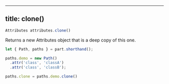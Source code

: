 ***

## title: clone()

```js
Attributes attributes.clone()
```

Returns a new Attributes object that is a deep copy of this one.

```js
let { Path, paths } = part.shorthand();

paths.demo = new Path()
  .attr('class', 'classA')
  .attr('class', 'classB');

paths.clone = paths.demo.clone()
```
